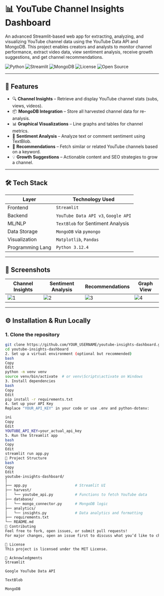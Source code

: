 # 📊 YouTube Channel Insights Dashboard

An advanced Streamlit-based web app for extracting, analyzing, and visualizing YouTube channel data using the YouTube Data API and MongoDB. This project enables creators and analysts to monitor channel performance, extract video data, view sentiment analysis, receive growth suggestions, and get channel recommendations.

![Python](https://img.shields.io/badge/Python-3.12-blue?logo=python)
![Streamlit](https://img.shields.io/badge/Built%20With-Streamlit-ff4b4b?logo=streamlit)
![MongoDB](https://img.shields.io/badge/Database-MongoDB-47A248?logo=mongodb)
![License](https://img.shields.io/badge/License-MIT-green)
![Open Source](https://img.shields.io/badge/Open%20Source-Yes-brightgreen)

---

## 🚀 Features

- 🔍 **Channel Insights** – Retrieve and display YouTube channel stats (subs, views, videos).
- 📦 **MongoDB Integration** – Store all harvested channel data for re-analysis.
- 📊 **Graphical Visualizations** – Line graphs and tables for channel metrics.
- 🧠 **Sentiment Analysis** – Analyze text or comment sentiment using TextBlob.
- 🎯 **Recommendations** – Fetch similar or related YouTube channels based on a keyword.
- 💡 **Growth Suggestions** – Actionable content and SEO strategies to grow a channel.

---

## 🛠️ Tech Stack

| Layer              | Technology Used                        |
|--------------------|----------------------------------------|
| Frontend           | `Streamlit`                            |
| Backend            | `YouTube Data API v3`, `Google API`    |
| ML/NLP             | `TextBlob` for Sentiment Analysis      |
| Data Storage       | `MongoDB` via `pymongo`                |
| Visualization      | `Matplotlib`, `Pandas`                 |
| Programming Lang   | `Python 3.12.4`                        |

---

## 📸 Screenshots

| Channel Insights | Sentiment Analysis | Recommendations | Graph View |
|------------------|--------------------|------------------|-------------|
| ![1](https://via.placeholder.com/300x180?text=Insights) | ![2](https://via.placeholder.com/300x180?text=Sentiment) | ![3](https://via.placeholder.com/300x180?text=Recs) | ![4](https://via.placeholder.com/300x180?text=Graph) |

---

## ⚙️ Installation & Run Locally

### 1. Clone the repository
```bash
git clone https://github.com/YOUR_USERNAME/youtube-insights-dashboard.git
cd youtube-insights-dashboard
2. Set up a virtual environment (optional but recommended)
bash
Copy
Edit
python -m venv venv
source venv/bin/activate  # or venv\Scripts\activate on Windows
3. Install dependencies
bash
Copy
Edit
pip install -r requirements.txt
4. Set up your API Key
Replace "YOUR_API_KEY" in your code or use .env and python-dotenv:

ini
Copy
Edit
YOUTUBE_API_KEY=your_actual_api_key
5. Run the Streamlit app
bash
Copy
Edit
streamlit run app.py
📁 Project Structure
bash
Copy
Edit
youtube-insights-dashboard/
│
├── app.py                      # Streamlit UI
├── harvest/
│   └── youtube_api.py          # Functions to fetch YouTube data
├── database/
│   └── mongo_connector.py      # MongoDB logic
├── analytics/
│   └── insights.py             # Data analytics and formatting
├── requirements.txt
└── README.md
🤝 Contributing
Feel free to fork, open issues, or submit pull requests!
For major changes, open an issue first to discuss what you’d like to change.

📄 License
This project is licensed under the MIT License.

🙌 Acknowledgments
Streamlit

Google YouTube Data API

TextBlob

MongoDB
